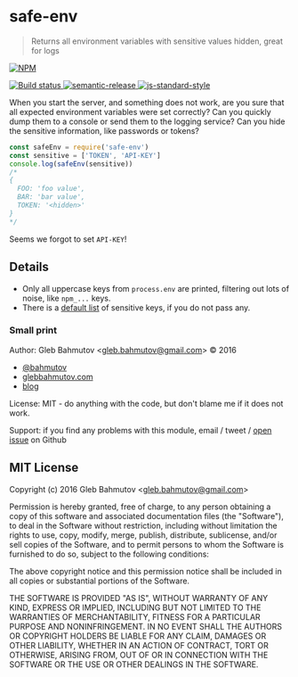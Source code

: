 # safe-env

> Returns all environment variables with sensitive values hidden, great for logs

[![NPM][npm-icon] ][npm-url]

[![Build status][ci-image] ][ci-url]
[![semantic-release][semantic-image] ][semantic-url]
[![js-standard-style][standard-image]][standard-url]

When you start the server, and something does not work, are you sure that all expected
environment variables were set correctly? Can you quickly dump them to a console or send them
to the logging service? Can you hide the sensitive information, like passwords or tokens?

```js
const safeEnv = require('safe-env')
const sensitive = ['TOKEN', 'API-KEY']
console.log(safeEnv(sensitive))
/*
{
  FOO: 'foo value',
  BAR: 'bar value',
  TOKEN: '<hidden>'
}
*/
```

Seems we forgot to set `API-KEY`!

## Details

* Only all uppercase keys from `process.env` are printed, 
  filtering out lots of noise, like `npm_...` keys.
* There is a [default list](src/private-keys.js) of sensitive keys, if you do not pass any.

### Small print

Author: Gleb Bahmutov &lt;gleb.bahmutov@gmail.com&gt; &copy; 2016


* [@bahmutov](https://twitter.com/bahmutov)
* [glebbahmutov.com](http://glebbahmutov.com)
* [blog](http://glebbahmutov.com/blog)


License: MIT - do anything with the code, but don't blame me if it does not work.

Support: if you find any problems with this module, email / tweet /
[open issue](https://github.com/bahmutov/safe-env/issues) on Github

## MIT License

Copyright (c) 2016 Gleb Bahmutov &lt;gleb.bahmutov@gmail.com&gt;

Permission is hereby granted, free of charge, to any person
obtaining a copy of this software and associated documentation
files (the "Software"), to deal in the Software without
restriction, including without limitation the rights to use,
copy, modify, merge, publish, distribute, sublicense, and/or sell
copies of the Software, and to permit persons to whom the
Software is furnished to do so, subject to the following
conditions:

The above copyright notice and this permission notice shall be
included in all copies or substantial portions of the Software.

THE SOFTWARE IS PROVIDED "AS IS", WITHOUT WARRANTY OF ANY KIND,
EXPRESS OR IMPLIED, INCLUDING BUT NOT LIMITED TO THE WARRANTIES
OF MERCHANTABILITY, FITNESS FOR A PARTICULAR PURPOSE AND
NONINFRINGEMENT. IN NO EVENT SHALL THE AUTHORS OR COPYRIGHT
HOLDERS BE LIABLE FOR ANY CLAIM, DAMAGES OR OTHER LIABILITY,
WHETHER IN AN ACTION OF CONTRACT, TORT OR OTHERWISE, ARISING
FROM, OUT OF OR IN CONNECTION WITH THE SOFTWARE OR THE USE OR
OTHER DEALINGS IN THE SOFTWARE.

[npm-icon]: https://nodei.co/npm/safe-env.png?downloads=true
[npm-url]: https://npmjs.org/package/safe-env
[ci-image]: https://travis-ci.org/bahmutov/safe-env.png?branch=master
[ci-url]: https://travis-ci.org/bahmutov/safe-env
[semantic-image]: https://img.shields.io/badge/%20%20%F0%9F%93%A6%F0%9F%9A%80-semantic--release-e10079.svg
[semantic-url]: https://github.com/semantic-release/semantic-release
[standard-image]: https://img.shields.io/badge/code%20style-standard-brightgreen.svg
[standard-url]: http://standardjs.com/
